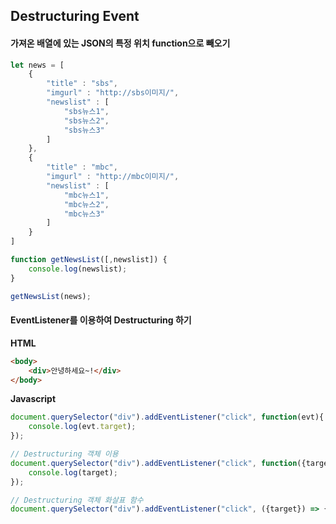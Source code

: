 ## Destructuring Event

#### 가져온 배열에 있는 JSON의 특정 위치 function으로 빼오기

```javascript
let news = [
    {
        "title" : "sbs",
        "imgurl" : "http://sbs이미지/",
        "newslist" : [
            "sbs뉴스1",
            "sbs뉴스2",
            "sbs뉴스3"
        ]
    },
    {
        "title" : "mbc",
        "imgurl" : "http://mbc이미지/",
        "newslist" : [
            "mbc뉴스1",
            "mbc뉴스2",
            "mbc뉴스3"
        ]
    }
]

function getNewsList([,newslist]) {
    console.log(newslist);
}

getNewsList(news);
```

#### EventListener를 이용하여 Destructuring 하기

**HTML**

```html
<body>
    <div>안녕하세요~!</div>
</body>
```

**Javascript**

```javascript
document.querySelector("div").addEventListener("click", function(evt){
    console.log(evt.target);
});

// Destructuring 객체 이용
document.querySelector("div").addEventListener("click", function({target}){
    console.log(target);
});

// Destructuring 객체 화살표 함수
document.querySelector("div").addEventListener("click", ({target}) => {console.log(target)});
```